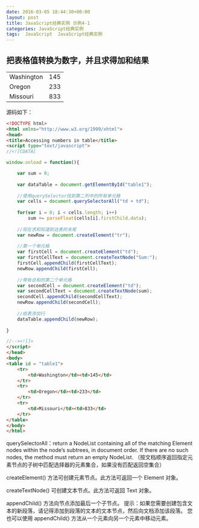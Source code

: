```yaml
---
date: 2016-03-05 18:44:30+00:00
layout: post
title: JavaScript经典实例 示例4-1
categories: JavaScript经典实例
tags:  JavaScript  JavaScript经典实例
---
```


把表格值转换为数字，并且求得加和结果
----------------

<html xmlns="http://www.w3.org/1999/xhtml">
<head>
<title>Accessing numbers in table</title>
<script type="text/javascript">
//<![CDATA[

window.onload = function(){

    var sum = 0;
    
    var dataTable = document.getElementById("table1");
    
    //使用querySelector找到第二列中的所有单元格
    var cells = document.querySelectorAll("td + td");
    
    for(var i = 0; i < cells.length; i++)
        sum += parseFloat(cells[i].firstChild.data);
    
    //现在求和知道到达表的末尾
    var newRow = document.createElement("tr");
    
    //第一个单元格
    var firstCell = document.createElement("td");
    var firstCellText = document.createTextNode("Sum:");
    firstCell.appendChild(firstCellText);
    newRow.appendChild(firstCell);
    
    //带有总和的第二个单元格
    var secondCell = document.createElement("td");
    var secondCellText = document.createTextNode(sum);
    secondCell.appendChild(secondCellText);
    newRow.appendChild(secondCell);
    
    //给表添加行
    dataTable.appendChild(newRow);
        
}

//--><!]]>
</script>
</head>
<body>
<table id = "table1">
    <tr>
        <td>Washington</td><td>145</td>
    </tr>
    <tr>
        <td>Oregon</td><td>233</td>
    </tr>
    <tr>
        <td>Missouri</td><td>833</td>
    </tr>
</table>
</body>
</html>


源码如下：

``` html
<!DOCTYPE html>
<html xmlns="http://www.w3.org/1999/xhtml">
<head>
<title>Accessing numbers in table</title>
<script type="text/javascript">
//<![CDATA[

window.onload = function(){

    var sum = 0;
    
    var dataTable = document.getElementById("table1");
    
    //使用querySelector找到第二列中的所有单元格
    var cells = document.querySelectorAll("td + td");
    
    for(var i = 0; i < cells.length; i++)
        sum += parseFloat(cells[i].firstChild.data);
    
    //现在求和知道到达表的末尾
    var newRow = document.createElement("tr");
    
    //第一个单元格
    var firstCell = document.createElement("td");
    var firstCellText = document.createTextNode("Sum:");
    firstCell.appendChild(firstCellText);
    newRow.appendChild(firstCell);
    
    //带有总和的第二个单元格
    var secondCell = document.createElement("td");
    var secondCellText = document.createTextNode(sum);
    secondCell.appendChild(secondCellText);
    newRow.appendChild(secondCell);
    
    //给表添加行
    dataTable.appendChild(newRow);
        
}

//--><!]]>
</script>
</head>
<body>
<table id = "table1">
    <tr>
        <td>Washington</td><td>145</td>
    </tr>
    <tr>
        <td>Oregon</td><td>233</td>
    </tr>
    <tr>
        <td>Missouri</td><td>833</td>
    </tr>
</table>
</body>
</html>
``` 

querySelectorAll：return a NodeList containing all of the matching Element nodes within the node’s subtrees, in document order. If there are no such nodes, the method must return an empty NodeList. （按文档顺序返回指定元素节点的子树中匹配选择器的元素集合，如果没有匹配返回空集合）

createElement() 方法可创建元素节点。此方法可返回一个 Element 对象。

createTextNode() 可创建文本节点。此方法可返回 Text 对象。

appendChild() 方法向节点添加最后一个子节点。
提示：如果您需要创建包含文本的新段落，请记得添加到段落的文本的文本节点，然后向文档添加该段落。
您也可以使用 appendChild() 方法从一个元素向另一个元素中移动元素。

